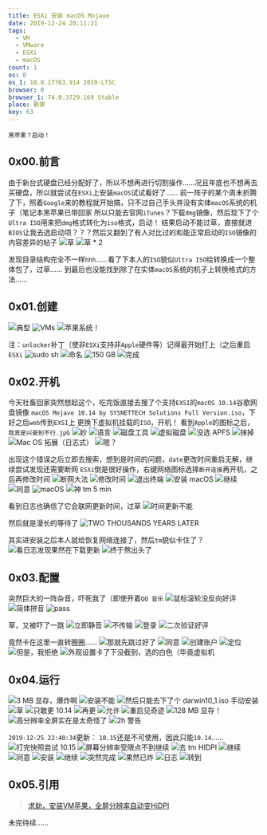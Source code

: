 ```yaml
---
title: ESXi 安装 macOS Mojave
date: 2019-12-24 20:11:21
tags:
  - VM
  - VMware
  - ESXi
  - macOS
count: 1
os: 0
os_1: 10.0.17763.914 2019-LTSC
browser: 0
browser_1: 74.0.3729.169 Stable
place: 新家
key: 63
---
```

    黑苹果？启动！
<!-- more -->
## 0x00.前言
由于新台式硬盘已经分配好了，所以不想再进行切割操作……况且年底也不想再去买硬盘，所以就尝试在`ESXi`上安装`macOS`试试看好了……
前一阵子的某个周末折腾了下，照着`Google`来的教程就开始搞，只不过自己手头并没有实体`macOS`系统的机子（笔记本黑苹果已带回家
所以只能去官网`iTunes`？下载`dmg`镜像，然后现下了个`Ultra ISO`用来把`dmg`格式转化为`iso`格式，启动！
结果启动不能过草，直接就进`BIOS`让我去选启动项？？？然后又翻到了有人对比过的和能正常启动的`ISO`镜像的内容差异的帖子
![草](https://i1.yuangezhizao.cn/Win-10/20191215031908.jpg!webp)
![草 * 2](https://i1.yuangezhizao.cn/Win-10/20191215031922.jpg!webp)

发现目录结构完全不一样`hhh`……看了下本人的`ISO`貌似`Ultra ISO`给转换成一个整体包了，过草……
到最后也没能找到除了在实体`macOS`系统的机子上转换格式的方法……

## 0x01.创建
![典型](https://i1.yuangezhizao.cn/Win-10/20191215030804.jpg!webp)
![VMs](https://i1.yuangezhizao.cn/Win-10/20191215030826.jpg!webp)
![苹果系统！](https://i1.yuangezhizao.cn/Win-10/20191215030849.jpg!webp)

注：`unlocker`补丁（使非`ESXi`支持非`Apple`硬件等）记得最开始打上（之后重启`ESXi`
![sudo sh](https://i1.yuangezhizao.cn/Win-10/20191215030222.jpg!webp)
![命名](https://i1.yuangezhizao.cn/Win-10/20191215030916.jpg!webp)
![150 GB](https://i1.yuangezhizao.cn/Win-10/20191215031120.jpg!webp)
![完成](https://i1.yuangezhizao.cn/Win-10/20191215031825.jpg!webp)

## 0x02.开机
今天社畜回家突然想起这个，吃完饭直接去搜了个支持`EXSI`的`macOS 10.14`谷歌网盘镜像
`macOS Mojave 10.14 by SYSNETTECH Solutions Full Version.iso`，下好之后`web`传到`EXSI`上
更换下虚拟机挂载的`ISO`，开机！
看到`Apple`的图标之后，`我真是兴奋到不行.jpG`
![妙](https://i1.yuangezhizao.cn/Win-10/20191224195302.jpg!webp)
![语言](https://i1.yuangezhizao.cn/Win-10/20191224194248.jpg!webp)
![磁盘工具](https://i1.yuangezhizao.cn/Win-10/20191224194454.jpg!webp)
![虚拟磁盘](https://i1.yuangezhizao.cn/Win-10/20191224194330.jpg!webp)
![没选 APFS](https://i1.yuangezhizao.cn/Win-10/20191224194346.jpg!webp)
![抹掉](https://i1.yuangezhizao.cn/Win-10/20191224194441.jpg!webp)
![Mac OS 拓展（日志式）](https://i1.yuangezhizao.cn/Win-10/20191224195441.jpg!webp)
![嗯？](https://i1.yuangezhizao.cn/Win-10/20191224194512.jpg!webp)

出现这个错误之后立即去搜索，想到是时间的问题，`date`更改时间重启无解，继续尝试发现还需要断网
`ESXi`倒是很好操作，右键网络图标选择`断开连接`再开机，之后再修改时间
![断网大法](https://i1.yuangezhizao.cn/Win-10/20191224195505.jpg!webp)
![修改时间](https://i1.yuangezhizao.cn/Win-10/20191224195650.jpg!webp)
![退出终端](https://i1.yuangezhizao.cn/Win-10/20191224194749.jpg!webp)
![安装 macOS](https://i1.yuangezhizao.cn/Win-10/20191224194300.jpg!webp)
![继续](https://i1.yuangezhizao.cn/Win-10/20191224195712.jpg!webp)
![同意](https://i1.yuangezhizao.cn/Win-10/20191224195738.jpg!webp)
![macOS](https://i1.yuangezhizao.cn/Win-10/20191224195748.jpg!webp)
![神 tm 5 min](https://i1.yuangezhizao.cn/Win-10/20191224195809.jpg!webp)

看到日志也确信了它会联网更新时间，过草
![时间更新不能](https://i1.yuangezhizao.cn/Win-10/20191224201439.jpg!webp)

然后就是漫长的等待了
![TWO THOUSANDS YEARS LATER](https://i1.yuangezhizao.cn/Win-10/20191224205755.jpg!webp)

其实进安装之后本人就给恢复网络连接了，然后`tm`貌似卡住了？
![看日志发现果然在下载更新](https://i1.yuangezhizao.cn/Win-10/20191224202130.jpg!webp)
![终于熬出头了](https://i1.yuangezhizao.cn/Win-10/20191224205641.jpg)

## 0x03.配置
突然巨大的一阵杂音，吓死我了（即使开着`QQ 音乐`
![鼠标滚轮没反向好评](https://i1.yuangezhizao.cn/Win-10/20191224211517.jpg)
![简体拼音](https://i1.yuangezhizao.cn/Win-10/20191224211632.jpg)
![pass](https://i1.yuangezhizao.cn/Win-10/20191224211703.jpg)

草，又被吓了一跳
![立即静音](https://i1.yuangezhizao.cn/Win-10/20191224211805.jpg)
![不传输](https://i1.yuangezhizao.cn/Win-10/20191224211935.jpg)
![登录](https://i1.yuangezhizao.cn/Win-10/20191224212018.jpg)
![二次验证好评](https://i1.yuangezhizao.cn/Win-10/20191224212136.jpg)

竟然卡在这里一直转圈圈……
![那就先跳过好了](https://i1.yuangezhizao.cn/Win-10/20191224213040.jpg)
![同意](https://i1.yuangezhizao.cn/Win-10/20191224213127.jpg)
![创建账户](https://i1.yuangezhizao.cn/Win-10/20191224213409.jpg)
![定位](https://i1.yuangezhizao.cn/Win-10/20191224213514.jpg)
![但是，我拒绝](https://i1.yuangezhizao.cn/Win-10/20191224213544.jpg)
![外观设置卡了下没截到，选的白色（毕竟虚拟机](https://i1.yuangezhizao.cn/Win-10/20191224213701.jpg)

## 0x04.运行
![3 MB 显存，爆炸啊](https://i1.yuangezhizao.cn/Win-10/20191224214137.jpg)
![安装不能](https://i1.yuangezhizao.cn/Win-10/20191224225344.jpg)
![然后只能去下了个 darwin10_1.iso 手动安装](https://i1.yuangezhizao.cn/Win-10/20191224215147.jpg)
![草](https://i1.yuangezhizao.cn/Win-10/20191224215402.jpg)
![只敢更 10.14](https://i1.yuangezhizao.cn/Win-10/20191224221201.jpg)
![再更](https://i1.yuangezhizao.cn/Win-10/20191224225429.jpg)
![允许](https://i1.yuangezhizao.cn/Win-10/20191224215432.jpg)
![重启见奇迹](https://i1.yuangezhizao.cn/Win-10/20191224215615.jpg)
![128 MB 显存！](https://i1.yuangezhizao.cn/Win-10/20191224220032.jpg)
![高分辨率全屏实在是太奇怪了](https://i1.yuangezhizao.cn/Win-10/20191224220245.png)
![2h 警告](https://i1.yuangezhizao.cn/Win-10/20191224221228.jpg)

`2019-12-25 22:40:34`更新：
`10.15`还是不可使用，因此只能`10.14`……
![打完快照尝试 10.15](https://i1.yuangezhizao.cn/Win-10/20191225215552.jpg)
![屏幕分辨率受限点不到继续](https://i1.yuangezhizao.cn/Win-10/20191225220128.jpg)
![去 tm HIDPI](https://i1.yuangezhizao.cn/Win-10/20191225221031.jpg)
![继续](https://i1.yuangezhizao.cn/Win-10/20191225221444.jpg)
![同意](https://i1.yuangezhizao.cn/Win-10/20191225221550.jpg)
![安装](https://i1.yuangezhizao.cn/Win-10/20191225221621.jpg)
![继续](https://i1.yuangezhizao.cn/Win-10/20191225222246.jpg)
![突然完成](https://i1.yuangezhizao.cn/Win-10/20191225222513.jpg)
![果然已炸](https://i1.yuangezhizao.cn/Win-10/20191225223700.jpg)
![日志](https://i1.yuangezhizao.cn/Win-10/20191225223743.jpg)
![转到](https://i1.yuangezhizao.cn/Win-10/20191225223857.jpg)

## 0x05.引用
> [求助，安装VM苹果，全屏分辨率自动变HiDPI](https://web.archive.org/web/20191225141257/http://tieba.baidu.com/p/5460378749?red_tag=c0777425807)

未完待续……